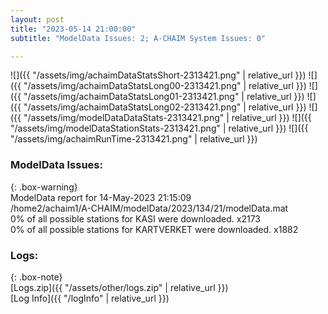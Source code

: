```yaml
---
layout: post
title: "2023-05-14 21:00:00"
subtitle: "ModelData Issues: 2; A-CHAIM System Issues: 0"

---
```


![]({{ "/assets/img/achaimDataStatsShort-2313421.png" | relative_url }})
![]({{ "/assets/img/achaimDataStatsLong00-2313421.png" | relative_url }})
![]({{ "/assets/img/achaimDataStatsLong01-2313421.png" | relative_url }})
![]({{ "/assets/img/achaimDataStatsLong02-2313421.png" | relative_url }})
![]({{ "/assets/img/modelDataDataStats-2313421.png" | relative_url }})
![]({{ "/assets/img/modelDataStationStats-2313421.png" | relative_url }})
![]({{ "/assets/img/achaimRunTime-2313421.png" | relative_url }})


### ModelData Issues:  
  
{: .box-warning}  
 ModelData report for 14-May-2023 21:15:09   
 /home2/achaim1/A-CHAIM/modelData/2023/134/21/modelData.mat   
 0% of all possible stations for KASI were downloaded. x2173   
 0% of all possible stations for KARTVERKET were downloaded. x1882   
  


### Logs:  
  
{: .box-note}  
[Logs.zip]({{ "/assets/other/logs.zip" | relative_url }})  
[Log Info]({{ "/logInfo" | relative_url }})  
